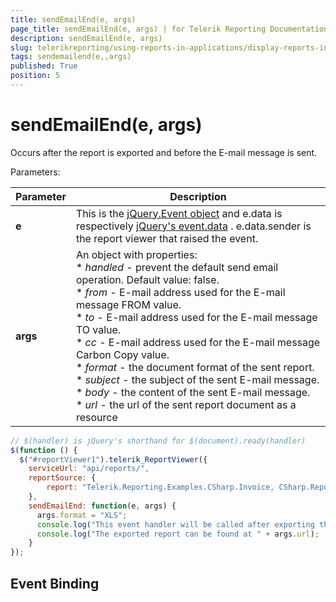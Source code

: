 ```yaml
---
title: sendEmailEnd(e, args)
page_title: sendEmailEnd(e, args) | for Telerik Reporting Documentation
description: sendEmailEnd(e, args)
slug: telerikreporting/using-reports-in-applications/display-reports-in-applications/web-application/html5-report-viewer/api-reference/reportviewer/events/sendemailend(e,-args)
tags: sendemailend(e,,args)
published: True
position: 5
---
```


# sendEmailEnd(e, args)



Occurs after the report is exported and before the E-mail message is sent.

Parameters:

| Parameter | Description |
| ------ | ------ |
| __e__ |This is the  [jQuery.Event object](https://api.jquery.com/category/events/event-object/) and e.data is respectively  [jQuery's event.data](https://api.jquery.com/event.data/) . e.data.sender is the report viewer that raised the event.|
| __args__ |An object with properties:<br/>*  *handled* - prevent the default send email operation. Default value: false.<br/>*  *from* - E-mail address used for the E-mail message FROM value.<br/>*  *to* - E-mail address used for the E-mail message TO value.<br/>*  *cc* - E-mail address used for the E-mail message Carbon Copy value.<br/>*  *format* - the document format of the sent report.<br/>*  *subject* - the subject of the sent E-mail message.<br/>*  *body* - the content of the sent E-mail message.<br/>*  *url* - the url of the sent report document as a resource|

    
````js
// $(handler) is jQuery's shorthand for $(document).ready(handler)
$(function () {
  $("#reportViewer1").telerik_ReportViewer({
    serviceUrl: "api/reports/",
    reportSource: {
        report: "Telerik.Reporting.Examples.CSharp.Invoice, CSharp.ReportLibrary"
    },
    sendEmailEnd: function(e, args) {
      args.format = "XLS";
      console.log("This event handler will be called after exporting the report.");
      console.log("The exported report can be found at " + args.url);
    }
});
````

## Event Binding

